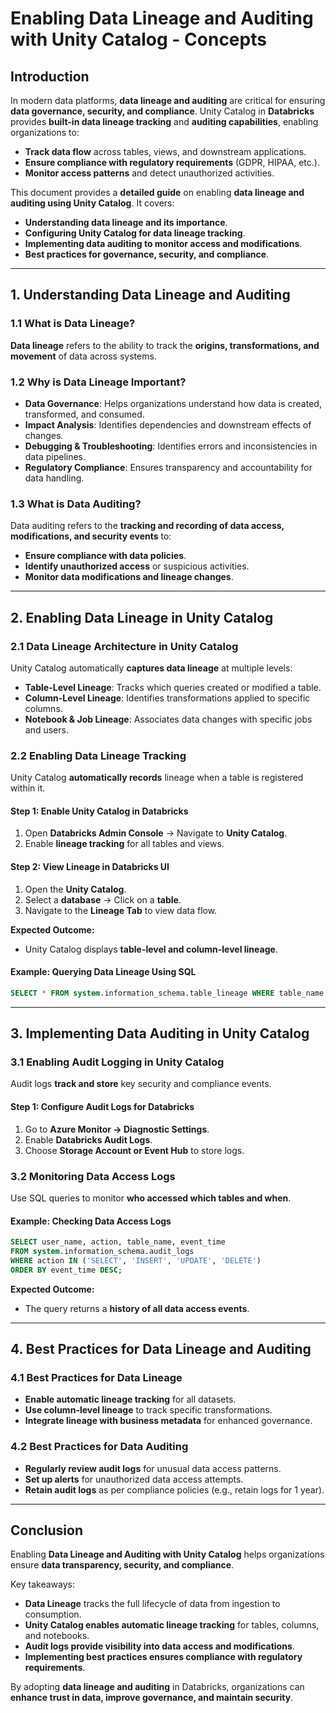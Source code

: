 # **Enabling Data Lineage and Auditing with Unity Catalog - Concepts**

## **Introduction**
In modern data platforms, **data lineage and auditing** are critical for ensuring **data governance, security, and compliance**. Unity Catalog in **Databricks** provides **built-in data lineage tracking** and **auditing capabilities**, enabling organizations to:
- **Track data flow** across tables, views, and downstream applications.
- **Ensure compliance with regulatory requirements** (GDPR, HIPAA, etc.).
- **Monitor access patterns** and detect unauthorized activities.

This document provides a **detailed guide** on enabling **data lineage and auditing using Unity Catalog**. It covers:
- **Understanding data lineage and its importance**.
- **Configuring Unity Catalog for data lineage tracking**.
- **Implementing data auditing to monitor access and modifications**.
- **Best practices for governance, security, and compliance**.

---

## **1. Understanding Data Lineage and Auditing**
### **1.1 What is Data Lineage?**
**Data lineage** refers to the ability to track the **origins, transformations, and movement** of data across systems.

### **1.2 Why is Data Lineage Important?**
- **Data Governance**: Helps organizations understand how data is created, transformed, and consumed.
- **Impact Analysis**: Identifies dependencies and downstream effects of changes.
- **Debugging & Troubleshooting**: Identifies errors and inconsistencies in data pipelines.
- **Regulatory Compliance**: Ensures transparency and accountability for data handling.

### **1.3 What is Data Auditing?**
Data auditing refers to the **tracking and recording of data access, modifications, and security events** to:
- **Ensure compliance with data policies**.
- **Identify unauthorized access** or suspicious activities.
- **Monitor data modifications and lineage changes**.

---

## **2. Enabling Data Lineage in Unity Catalog**
### **2.1 Data Lineage Architecture in Unity Catalog**
Unity Catalog automatically **captures data lineage** at multiple levels:
- **Table-Level Lineage**: Tracks which queries created or modified a table.
- **Column-Level Lineage**: Identifies transformations applied to specific columns.
- **Notebook & Job Lineage**: Associates data changes with specific jobs and users.

### **2.2 Enabling Data Lineage Tracking**
Unity Catalog **automatically records** lineage when a table is registered within it.

#### **Step 1: Enable Unity Catalog in Databricks**
1. Open **Databricks Admin Console** → Navigate to **Unity Catalog**.
2. Enable **lineage tracking** for all tables and views.

#### **Step 2: View Lineage in Databricks UI**
1. Open the **Unity Catalog**.
2. Select a **database** → Click on a **table**.
3. Navigate to the **Lineage Tab** to view data flow.

**Expected Outcome:**
- Unity Catalog displays **table-level and column-level lineage**.

#### **Example: Querying Data Lineage Using SQL**
```sql
SELECT * FROM system.information_schema.table_lineage WHERE table_name = 'sales_data';
```

---

## **3. Implementing Data Auditing in Unity Catalog**
### **3.1 Enabling Audit Logging in Unity Catalog**
Audit logs **track and store** key security and compliance events.

#### **Step 1: Configure Audit Logs for Databricks**
1. Go to **Azure Monitor → Diagnostic Settings**.
2. Enable **Databricks Audit Logs**.
3. Choose **Storage Account or Event Hub** to store logs.

### **3.2 Monitoring Data Access Logs**
Use SQL queries to monitor **who accessed which tables and when**.

#### **Example: Checking Data Access Logs**
```sql
SELECT user_name, action, table_name, event_time
FROM system.information_schema.audit_logs
WHERE action IN ('SELECT', 'INSERT', 'UPDATE', 'DELETE')
ORDER BY event_time DESC;
```

**Expected Outcome:**
- The query returns a **history of all data access events**.

---

## **4. Best Practices for Data Lineage and Auditing**
### **4.1 Best Practices for Data Lineage**
- **Enable automatic lineage tracking** for all datasets.
- **Use column-level lineage** to track specific transformations.
- **Integrate lineage with business metadata** for enhanced governance.

### **4.2 Best Practices for Data Auditing**
- **Regularly review audit logs** for unusual data access patterns.
- **Set up alerts** for unauthorized data access attempts.
- **Retain audit logs** as per compliance policies (e.g., retain logs for 1 year).

---

## **Conclusion**
Enabling **Data Lineage and Auditing with Unity Catalog** helps organizations ensure **data transparency, security, and compliance**.

Key takeaways:
- **Data Lineage** tracks the full lifecycle of data from ingestion to consumption.
- **Unity Catalog enables automatic lineage tracking** for tables, columns, and notebooks.
- **Audit logs provide visibility into data access and modifications**.
- **Implementing best practices ensures compliance with regulatory requirements**.

By adopting **data lineage and auditing** in Databricks, organizations can **enhance trust in data, improve governance, and maintain security**.

